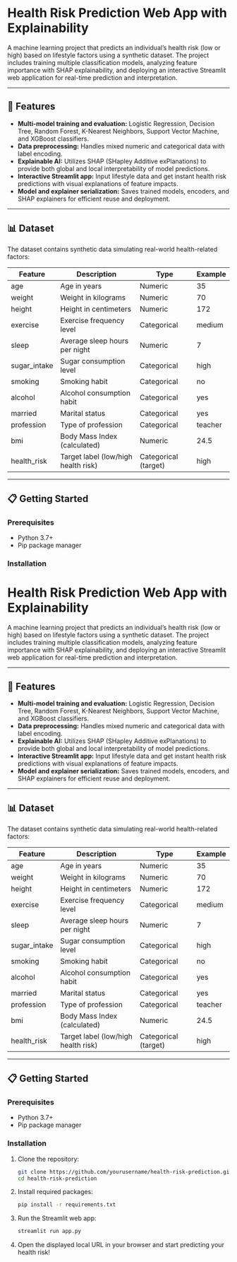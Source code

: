 # Health Risk Prediction Web App with Explainability

A machine learning project that predicts an individual’s health risk (low or high) based on lifestyle factors using a synthetic dataset. The project includes training multiple classification models, analyzing feature importance with SHAP explainability, and deploying an interactive Streamlit web application for real-time prediction and interpretation.

---

## 🚀 Features

- **Multi-model training and evaluation:** Logistic Regression, Decision Tree, Random Forest, K-Nearest Neighbors, Support Vector Machine, and XGBoost classifiers.
- **Data preprocessing:** Handles mixed numeric and categorical data with label encoding.
- **Explainable AI:** Utilizes SHAP (SHapley Additive exPlanations) to provide both global and local interpretability of model predictions.
- **Interactive Streamlit app:** Input lifestyle data and get instant health risk predictions with visual explanations of feature impacts.
- **Model and explainer serialization:** Saves trained models, encoders, and SHAP explainers for efficient reuse and deployment.

---

## 📊 Dataset

The dataset contains synthetic data simulating real-world health-related factors:

| Feature       | Description                             | Type                 | Example          |
|---------------|-------------------------------------|---------------------|------------------|
| age           | Age in years                         | Numeric             | 35               |
| weight        | Weight in kilograms                  | Numeric             | 70               |
| height        | Height in centimeters                | Numeric             | 172              |
| exercise      | Exercise frequency level             | Categorical         | medium           |
| sleep         | Average sleep hours per night        | Numeric             | 7                |
| sugar_intake  | Sugar consumption level              | Categorical         | high             |
| smoking       | Smoking habit                       | Categorical         | no               |
| alcohol       | Alcohol consumption habit            | Categorical         | yes              |
| married       | Marital status                      | Categorical         | yes              |
| profession    | Type of profession                   | Categorical         | teacher          |
| bmi           | Body Mass Index (calculated)         | Numeric             | 24.5             |
| health_risk   | Target label (low/high health risk)  | Categorical (target) | high             |

---

## 📋 Getting Started

### Prerequisites

- Python 3.7+
- Pip package manager

### Installation

# Health Risk Prediction Web App with Explainability

A machine learning project that predicts an individual’s health risk (low or high) based on lifestyle factors using a synthetic dataset. The project includes training multiple classification models, analyzing feature importance with SHAP explainability, and deploying an interactive Streamlit web application for real-time prediction and interpretation.

---

## 🚀 Features

- **Multi-model training and evaluation:** Logistic Regression, Decision Tree, Random Forest, K-Nearest Neighbors, Support Vector Machine, and XGBoost classifiers.
- **Data preprocessing:** Handles mixed numeric and categorical data with label encoding.
- **Explainable AI:** Utilizes SHAP (SHapley Additive exPlanations) to provide both global and local interpretability of model predictions.
- **Interactive Streamlit app:** Input lifestyle data and get instant health risk predictions with visual explanations of feature impacts.
- **Model and explainer serialization:** Saves trained models, encoders, and SHAP explainers for efficient reuse and deployment.

---

## 📊 Dataset

The dataset contains synthetic data simulating real-world health-related factors:

| Feature       | Description                             | Type                 | Example          |
|---------------|-------------------------------------|---------------------|------------------|
| age           | Age in years                         | Numeric             | 35               |
| weight        | Weight in kilograms                  | Numeric             | 70               |
| height        | Height in centimeters                | Numeric             | 172              |
| exercise      | Exercise frequency level             | Categorical         | medium           |
| sleep         | Average sleep hours per night        | Numeric             | 7                |
| sugar_intake  | Sugar consumption level              | Categorical         | high             |
| smoking       | Smoking habit                       | Categorical         | no               |
| alcohol       | Alcohol consumption habit            | Categorical         | yes              |
| married       | Marital status                      | Categorical         | yes              |
| profession    | Type of profession                   | Categorical         | teacher          |
| bmi           | Body Mass Index (calculated)         | Numeric             | 24.5             |
| health_risk   | Target label (low/high health risk)  | Categorical (target) | high             |

---

## 📋 Getting Started

### Prerequisites

- Python 3.7+
- Pip package manager

### Installation

1. Clone the repository:

   ```bash
   git clone https://github.com/yourusername/health-risk-prediction.git
   cd health-risk-prediction

2. Install required packages:

   ```bash
   pip install -r requirements.txt

3. Run the Streamlit web app:

   ```bash
   streamlit run app.py

4. Open the displayed local URL in your browser and start predicting your health risk!

